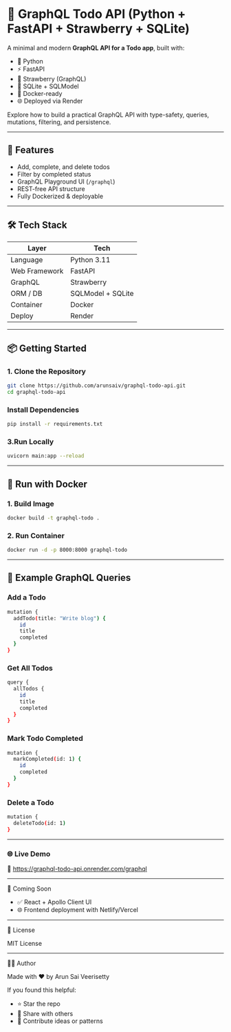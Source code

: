# 📝 GraphQL Todo API (Python + FastAPI + Strawberry + SQLite)

A minimal and modern **GraphQL API for a Todo app**, built with:

- 🐍 Python
- ⚡ FastAPI
- 🍓 Strawberry (GraphQL)
- 💾 SQLite + SQLModel
- 🐳 Docker-ready
- 🌐 Deployed via Render

Explore how to build a practical GraphQL API with type-safety, queries, mutations, filtering, and persistence.

---

## 🚀 Features

- Add, complete, and delete todos
- Filter by completed status
- GraphQL Playground UI (`/graphql`)
- REST-free API structure
- Fully Dockerized & deployable

---

## 🛠 Tech Stack

| Layer        | Tech                  |
|--------------|------------------------|
| Language     | Python 3.11            |
| Web Framework| FastAPI                |
| GraphQL      | Strawberry             |
| ORM / DB     | SQLModel + SQLite      |
| Container    | Docker                 |
| Deploy       | Render                 |

---

## 📦 Getting Started

### 1. Clone the Repository

```bash
git clone https://github.com/arunsaiv/graphql-todo-api.git
cd graphql-todo-api
```
### Install Dependencies

```bash
pip install -r requirements.txt
```

### 3.Run Locally

```bash
uvicorn main:app --reload
```

---

## 🐳 Run with Docker

### 1. Build Image

```bash
docker build -t graphql-todo .
```

### 2. Run Container

```bash
docker run -d -p 8000:8000 graphql-todo
```

---

## 🔧 Example GraphQL Queries

### Add a Todo

```bash
mutation {
  addTodo(title: "Write blog") {
    id
    title
    completed
  }
}
```

### Get All Todos

```bash
query {
  allTodos {
    id
    title
    completed
  }
}
```

### Mark Todo Completed

```bash
mutation {
  markCompleted(id: 1) {
    id
    completed
  }
}
```

### Delete a Todo

```bash
mutation {
  deleteTodo(id: 1)
}
```

---

### 🌐 Live Demo

🔗 https://graphql-todo-api.onrender.com/graphql

---

🧱 Coming Soon
-	✅ React + Apollo Client UI
-	🌐 Frontend deployment with Netlify/Vercel

---

📄 License

MIT License

---

👨‍💻 Author

Made with ❤️ by Arun Sai Veerisetty 

If you found this helpful:

- ⭐ Star the repo
- 📢 Share with others
- 🧠 Contribute ideas or patterns
